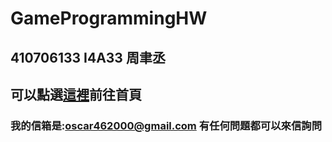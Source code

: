 # GameProgrammingHW<br>
## 410706133 I4A33 周聿丞<br>
## 可以點選[這裡](https://github.com/oscarjkl123/GameProgrammingHW/blob/main/index.html)前往首頁<br>
### 我的信箱是:oscar462000@gmail.com 有任何問題都可以來信詢問
